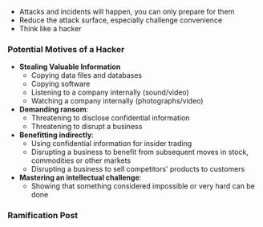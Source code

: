 - Attacks and incidents will happen, you can only prepare for them
- Reduce the attack surface, especially challenge convenience
- Think like a hacker
### Potential Motives of a Hacker
- **Stealing Valuable Information**
	- Copying data files and databases
	- Copying software
	- Listening to a company internally (sound/video)
	- Watching a company internally (photographs/video)
- **Demanding ransom**:
	- Threatening to disclose confidential information
	- Threatening to disrupt a business
- **Benefitting indirectly**:
	- Using confidential information for insider trading
	- Disrupting a business to benefit from subsequent moves in stock, commodities or other markets
	- Disrupting a business to sell competitors' products to customers
- **Mastering an intellectual challenge**:
	- Showing that something considered impossible or very hard can be done

### Ramification Post